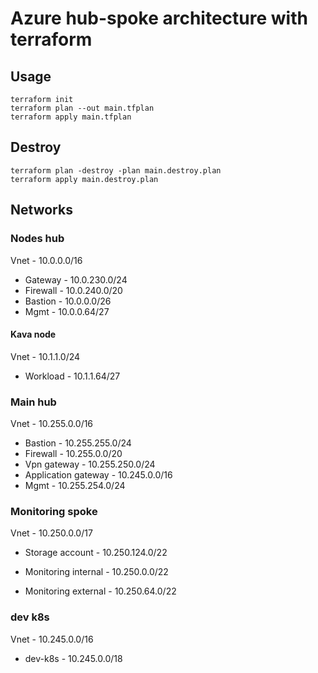 # Azure hub-spoke architecture with terraform

## Usage

```
terraform init
terraform plan --out main.tfplan
terraform apply main.tfplan
```

## Destroy

```
terraform plan -destroy -plan main.destroy.plan
terraform apply main.destroy.plan
```

## Networks

### Nodes hub

Vnet - 10.0.0.0/16

- Gateway - 10.0.230.0/24
- Firewall - 10.0.240.0/20
- Bastion - 10.0.0.0/26
- Mgmt - 10.0.0.64/27

#### Kava node

Vnet - 10.1.1.0/24

- Workload - 10.1.1.64/27

### Main hub

Vnet - 10.255.0.0/16

- Bastion - 10.255.255.0/24
- Firewall - 10.255.0.0/20
- Vpn gateway - 10.255.250.0/24
- Application gateway - 10.245.0.0/16
- Mgmt - 10.255.254.0/24

### Monitoring spoke

Vnet - 10.250.0.0/17

- Storage account - 10.250.124.0/22

- Monitoring internal - 10.250.0.0/22
- Monitoring external - 10.250.64.0/22

### dev k8s

Vnet - 10.245.0.0/16

- dev-k8s - 10.245.0.0/18
